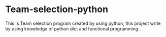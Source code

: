 # Team-selection-python
This is Team selection program created by using python, this project write by using knowledge of python dict and functional programming..
